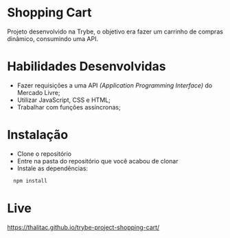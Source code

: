 # Shopping Cart
Projeto desenvolvido na Trybe, o objetivo era fazer um carrinho de compras dinâmico, consumindo uma API.

# Habilidades Desenvolvidas
- Fazer requisições a uma API *(Application Programming Interface)* do Mercado Livre;
- Utilizar JavaScript, CSS e HTML;
- Trabalhar com funções assíncronas;

# Instalação
- Clone o repositório
- Entre na pasta do repositório que você acabou de clonar
- Instale as dependências:
```bash 
  npm install
```

# Live
https://thalitac.github.io/trybe-project-shopping-cart/
